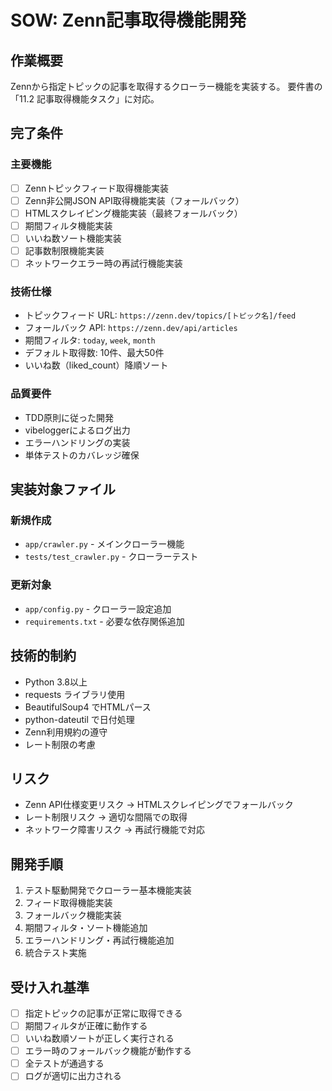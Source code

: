 # SOW: Zenn記事取得機能開発

## 作業概要

Zennから指定トピックの記事を取得するクローラー機能を実装する。
要件書の「11.2 記事取得機能タスク」に対応。

## 完了条件

### 主要機能
- [ ] Zennトピックフィード取得機能実装
- [ ] Zenn非公開JSON API取得機能実装（フォールバック）
- [ ] HTMLスクレイピング機能実装（最終フォールバック）
- [ ] 期間フィルタ機能実装
- [ ] いいね数ソート機能実装
- [ ] 記事数制限機能実装
- [ ] ネットワークエラー時の再試行機能実装

### 技術仕様
- トピックフィード URL: `https://zenn.dev/topics/[トピック名]/feed`
- フォールバック API: `https://zenn.dev/api/articles`
- 期間フィルタ: `today`, `week`, `month`
- デフォルト取得数: 10件、最大50件
- いいね数（liked_count）降順ソート

### 品質要件
- TDD原則に従った開発
- vibeloggerによるログ出力
- エラーハンドリングの実装
- 単体テストのカバレッジ確保

## 実装対象ファイル

### 新規作成
- `app/crawler.py` - メインクローラー機能
- `tests/test_crawler.py` - クローラーテスト

### 更新対象
- `app/config.py` - クローラー設定追加
- `requirements.txt` - 必要な依存関係追加

## 技術的制約

- Python 3.8以上
- requests ライブラリ使用
- BeautifulSoup4 でHTMLパース
- python-dateutil で日付処理
- Zenn利用規約の遵守
- レート制限の考慮

## リスク

- Zenn API仕様変更リスク → HTMLスクレイピングでフォールバック
- レート制限リスク → 適切な間隔での取得
- ネットワーク障害リスク → 再試行機能で対応

## 開発手順

1. テスト駆動開発でクローラー基本機能実装
2. フィード取得機能実装
3. フォールバック機能実装
4. 期間フィルタ・ソート機能追加
5. エラーハンドリング・再試行機能追加
6. 統合テスト実施

## 受け入れ基準

- [ ] 指定トピックの記事が正常に取得できる
- [ ] 期間フィルタが正確に動作する
- [ ] いいね数順ソートが正しく実行される
- [ ] エラー時のフォールバック機能が動作する
- [ ] 全テストが通過する
- [ ] ログが適切に出力される